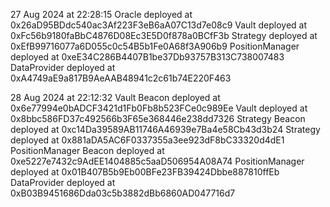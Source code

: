 27 Aug 2024 at 22:28:15
Oracle deployed at 0x26aD95BDdc540ac3Af223F3eB6aA07C13d7e08c9
Vault deployed at 0xFc56b9180faBbC4876D08Ec3E5D0f878a0BCfF3b
Strategy deployed at 0xEfB99716077a6D055c0c54B5b1Fe0A68f3A906b9
PositionManager deployed at 0xeE34C286B4407B1be37Db93757B313C738007483
DataProvider deployed at 0xA4749aE9a817B9AeAAB48941c2c61b74E220F463

28 Aug 2024 at 22:12:32
Vault Beacon deployed at 0x6e77994e0bADCF3421d1Fb0Fb8b523FCe0c989Ee
Vault deployed at 0x8bbc586FD37c492566b3F65e368446e238dd7326
Strategy Beacon deployed at 0xc14Da39589AB11746A46939e7Ba4e58Cb43d3b24
Strategy deployed at 0x881aDA5AC6F0337355a3ee923dF8bC33320d4dE1
PositionManager Beacon deployed at 0xe5227e7432c9AdEE1404885c5aaD506954A08A74
PositionManager deployed at 0x01B407B5b9Eb00BFe23FB39424Dbbe887810ffEb
DataProvider deployed at 0xB03B9451686Dda03c5b3882dBb6860AD047716d7
